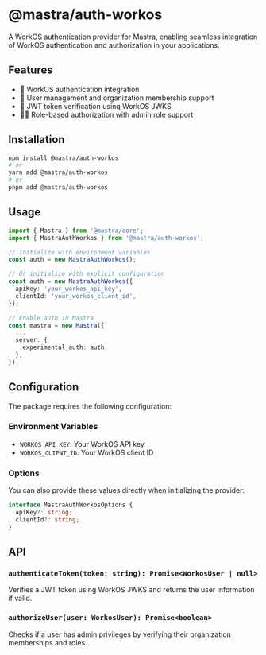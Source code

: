 # @mastra/auth-workos

A WorkOS authentication provider for Mastra, enabling seamless integration of WorkOS authentication and authorization in your applications.

## Features

- 🔐 WorkOS authentication integration
- 👥 User management and organization membership support
- 🔑 JWT token verification using WorkOS JWKS
- 👮‍♂️ Role-based authorization with admin role support

## Installation

```bash
npm install @mastra/auth-workos
# or
yarn add @mastra/auth-workos
# or
pnpm add @mastra/auth-workos
```

## Usage

```typescript
import { Mastra } from '@mastra/core';
import { MastraAuthWorkos } from '@mastra/auth-workos';

// Initialize with environment variables
const auth = new MastraAuthWorkos();

// Or initialize with explicit configuration
const auth = new MastraAuthWorkos({
  apiKey: 'your_workos_api_key',
  clientId: 'your_workos_client_id',
});

// Enable auth in Mastra
const mastra = new Mastra({
  ...
  server: {
    experimental_auth: auth,
  },
});
```

## Configuration

The package requires the following configuration:

### Environment Variables

- `WORKOS_API_KEY`: Your WorkOS API key
- `WORKOS_CLIENT_ID`: Your WorkOS client ID

### Options

You can also provide these values directly when initializing the provider:

```typescript
interface MastraAuthWorkosOptions {
  apiKey?: string;
  clientId?: string;
}
```

## API

### `authenticateToken(token: string): Promise<WorkosUser | null>`

Verifies a JWT token using WorkOS JWKS and returns the user information if valid.

### `authorizeUser(user: WorkosUser): Promise<boolean>`

Checks if a user has admin privileges by verifying their organization memberships and roles.

